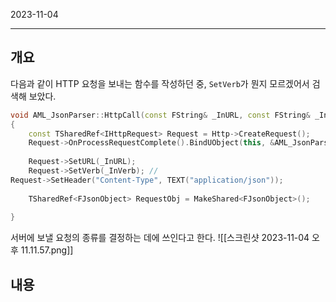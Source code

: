 

2023-11-04

----


## 개요
다음과 같이 HTTP 요청을 보내는 함수를 작성하던 중, `SetVerb`가 뭔지 모르겠어서 검색해 보았다.
```cpp
void AML_JsonParser::HttpCall(const FString& _InURL, const FString& _InVerb)  
{  
    const TSharedRef<IHttpRequest> Request = Http->CreateRequest();  
    Request->OnProcessRequestComplete().BindUObject(this, &AML_JsonParser::OnResponseReceived);  
  
    Request->SetURL(_InURL);  
    Request->SetVerb(_InVerb); //   
Request->SetHeader("Content-Type", TEXT("application/json"));  
  
    TSharedRef<FJsonObject> RequestObj = MakeShared<FJsonObject>();  
      
}
```

서버에 보낼 요청의 종류를 결정하는 데에 쓰인다고 한다.
![[스크린샷 2023-11-04 오후 11.11.57.png]]

## 내용

